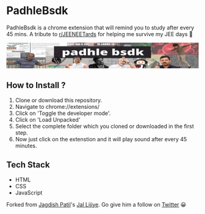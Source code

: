 # PadhleBsdk

PadhleBsdk is a chrome extension that will remind you to study after every 45 mins. A tribute to [r/JEENEETards](https://www.reddit.com/r/JEENEETards/) for helping me survive my JEE days 🤡

![welp](./assets/oof.jpeg)


## How to Install ?
1. Clone or download this repository.
2. Navigate to chrome://extensions/
3. Click on 'Toggle the developer mode'.
4. Click on 'Load Unpacked'
5. Select the complete folder which you cloned or downloaded in the first step.
6. Now just click on the extenstion and it will play sound after every 45 minutes.

## Tech Stack
- HTML
- CSS
- JavaScript

Forked from [Jagdish Patil](https://github.com/jagdishpatil02)'s [Jal Lijiye](https://github.com/jagdishpatil02/drink-water). Go give him a follow on [Twitter](https://twitter.com/jagdishpatil02) 😀

